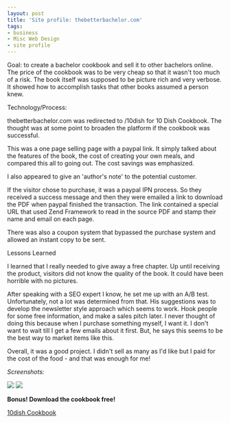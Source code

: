 ```yaml
---
layout: post
title: 'Site profile: thebetterbachelor.com'
tags:
- business
- Misc Web Design
- site profile
---
```


Goal: to create a bachelor cookbook and sell it to other bachelors online.  The price of the cookbook was to be very cheap so that it wasn't too much of a risk.  The book itself was supposed to be picture rich and very verbose.  It showed how to accomplish tasks that other books assumed a person knew.

Technology/Process:

thebetterbachelor.com was redirected to /10dish for 10 Dish Cookbook.  The thought was at some point to broaden the platform if the cookbook was successful.

This was a one page selling page with a paypal link.  It simply talked about the features of the book, the cost of creating your own meals, and compared this all to going out.  The cost savings was emphasized.

I also appeared to give an 'author's note' to the potential customer.

If the visitor chose to purchase, it was a paypal IPN process.  So they received a success message and then they were emailed a link to download the PDF when paypal finished the transaction.  The link contained a special URL that used Zend Framework to read in the source PDF and stamp their name and email on each page.

There was also a coupon system that bypassed the purchase system and allowed an instant copy to be sent.

Lessons Learned

I learned that I really needed to give away a free chapter.  Up until receiving the product, visitors did not know the quality of the book. It could have been horrible with no pictures.

After speaking with a SEO expert I know, he set me up with an A/B test.  Unfortunately, not a lot was determined from that.  His suggestions was to develop the newsletter style approach which seems to work.  Hook people for some free information, and make a sales pitch later.  I never thought of doing this because when I purchase something myself, I want it.  I don't want to wait till I get a few emails about it first.  But, he says this seems to be the best way to market items like this.

Overall, it was a good project.  I didn't sell as many as I'd like but I paid for the cost of the food - and that was enough for me!

_Screenshots:_

[![](http://aaronsaray.com/wp-content/uploads/2012/03/1-150x150.png)](http://aaronsaray.com/wp-content/uploads/2012/03/1.png)
[![](http://aaronsaray.com/wp-content/uploads/2012/03/2-150x150.png)](http://aaronsaray.com/wp-content/uploads/2012/03/2.png)

**Bonus! Download the cookbook free!**

[10dish Cookbook](http://aaronsaray.com/wp-content/uploads/2012/03/10dish.pdf)
